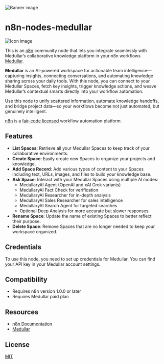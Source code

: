 ![Banner image](https://user-images.githubusercontent.com/10284570/173569848-c624317f-42b1-45a6-ab09-f0ea3c247648.png)

# n8n-nodes-medullar

![Icon image](https://cdn.medullar.com/images/web/logo/medullar_favicon_128x128.png)

This is an [n8n](https://n8n.io) community node that lets you integrate seamlessly with Medullar’s collaborative knowledge platform in your n8n workflows [Medullar](https://medullar.com).

**Medullar** is an AI-powered workspace for actionable team intelligence—capturing insights, connecting conversations, and automating knowledge sharing across your daily tools. With this node, you can connect to your Medullar Spaces, fetch key insights, trigger knowledge actions, and weave Medullar’s contextual smarts directly into your workflow automation.

Use this node to unify scattered information, automate knowledge handoffs, and bridge project data—so your workflows become not just automated, but genuinely intelligent.

[n8n](https://n8n.io/) is a [fair-code licensed](https://docs.n8n.io/reference/license/) workflow automation platform.

## Features
- **List Spaces**: Retrieve all your Medullar Spaces to keep track of your collaborative environments.
- **Create Space**: Easily create new Spaces to organize your projects and knowledge.
- **Add Space Record**: Add various types of content to your Spaces including text, URLs, images, and files to build your knowledge base.
- **Ask Space**: Interact with your Medullar Spaces using multiple AI modes:
  - MedullaryAI Agent (OpenAI and xAI Grok variants)
  - MedullaryAI Fact Check for verification
  - MedullaryAI Researcher for in-depth analysis
  - MedullaryAI Sales Researcher for sales intelligence
  - MedullaryAI Search Agent for targeted searches
  - Optional Deep Analysis for more accurate but slower responses
- **Rename Space**: Update the name of existing Spaces to better reflect their purpose.
- **Delete Space**: Remove Spaces that are no longer needed to keep your workspace organized.

## Credentials

To use this node, you need to set up credentials for Medullar. You can find your API key in your Medullar account settings.

## Compatibility

- Requires n8n version 1.0.0 or later
- Requires Medullar paid plan

## Resources
- [n8n Documentation](https://docs.n8n.io)
- [Medullar](https://www.medullar.com)

## License

[MIT](https://github.com/n8n-io/n8n-nodes-starter/blob/master/LICENSE.md)
